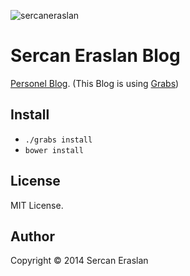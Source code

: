 ![sercaneraslan](app/img/static/readme.png)


Sercan Eraslan Blog
===================

<a href="http://blog.sercaneraslan.com">Personel Blog</a>. (This Blog is using <a href="https://github.com/sercaneraslan/grabs">Grabs</a>)

## Install

* `./grabs install`
* `bower install`

## License
MIT License.

## Author
Copyright © 2014 Sercan Eraslan
